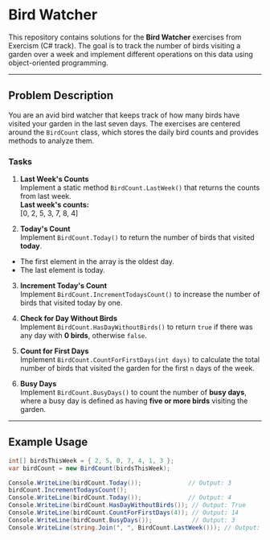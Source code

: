 # Bird Watcher 

This repository contains solutions for the **Bird Watcher** exercises from Exercism (C# track). The goal is to track the number of birds visiting a garden over a week and implement different operations on this data using object-oriented programming.

---

## Problem Description

You are an avid bird watcher that keeps track of how many birds have visited your garden in the last seven days. The exercises are centered around the `BirdCount` class, which stores the daily bird counts and provides methods to analyze them.

### Tasks

1. **Last Week's Counts**  
   Implement a static method `BirdCount.LastWeek()` that returns the counts from last week.  
   **Last week's counts:**  
[0, 2, 5, 3, 7, 8, 4]

2. **Today's Count**  
Implement `BirdCount.Today()` to return the number of birds that visited **today**.  
- The first element in the array is the oldest day.  
- The last element is today.

3. **Increment Today's Count**  
Implement `BirdCount.IncrementTodaysCount()` to increase the number of birds that visited today by one.

4. **Check for Day Without Birds**  
Implement `BirdCount.HasDayWithoutBirds()` to return `true` if there was any day with **0 birds**, otherwise `false`.

5. **Count for First Days**  
Implement `BirdCount.CountForFirstDays(int days)` to calculate the total number of birds that visited the garden for the first `n` days of the week.

6. **Busy Days**  
Implement `BirdCount.BusyDays()` to count the number of **busy days**, where a busy day is defined as having **five or more birds** visiting the garden.

---

## Example Usage

```csharp
int[] birdsThisWeek = { 2, 5, 0, 7, 4, 1, 3 };
var birdCount = new BirdCount(birdsThisWeek);

Console.WriteLine(birdCount.Today());             // Output: 3
birdCount.IncrementTodaysCount();
Console.WriteLine(birdCount.Today());             // Output: 4
Console.WriteLine(birdCount.HasDayWithoutBirds()); // Output: True
Console.WriteLine(birdCount.CountForFirstDays(4)); // Output: 14
Console.WriteLine(birdCount.BusyDays());           // Output: 3
Console.WriteLine(string.Join(", ", BirdCount.LastWeek())); // Output: 0, 2, 5, 3, 7, 8, 4
